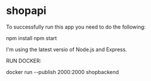 # shopapi

To successfully run this app you need to do the following:

npm install
npm start

I'm using the latest versio of Node.js and Express.

RUN DOCKER:

docker run --publish 2000:2000 shopbackend
